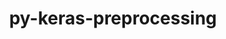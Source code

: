 ---
title: "py-keras-preprocessing"
layout: cache
categories: [package, develop]
meta: {"versions": ["1.1.2"], "compilers": ["apple-clang@=14.0.0", "gcc@=11.3.0", "gcc@=11.4.0"], "oss": ["ubuntu22.04", "ventura"], "platforms": ["darwin", "linux"], "targets": ["aarch64", "x86_64_v3"], "stacks": ["ml-darwin-aarch64-mps", "ml-linux-x86_64-cpu", "ml-linux-x86_64-cuda", "ml-linux-x86_64-rocm", "root"], "num_specs": 18, "num_specs_by_stack": {"root": 18, "ml-darwin-aarch64-mps": 4, "ml-linux-x86_64-rocm": 14, "ml-linux-x86_64-cuda": 14, "ml-linux-x86_64-cpu": 14}}
spec_details: [{"hash": "s2z6d6clkshgodhkskegjizlgliilqz2", "compiler": "apple-clang@=14.0.0", "versions": ["1.1.2"], "os": "ventura", "platform": "darwin", "target": "aarch64", "variants": ["build_system=python_pip"], "stacks": ["root", "ml-darwin-aarch64-mps"], "size": "-", "tarball": "https://binaries.spack.io/develop/build_cache/darwin-ventura-aarch64/apple-clang-14.0.0/py-keras-preprocessing-1.1.2/darwin-ventura-aarch64-apple-clang-14.0.0-py-keras-preprocessing-1.1.2-s2z6d6clkshgodhkskegjizlgliilqz2.spack"}, {"hash": "5446v53336ijcqsslwsddzcxmr2q5l5h", "compiler": "apple-clang@=14.0.0", "versions": ["1.1.2"], "os": "ventura", "platform": "darwin", "target": "aarch64", "variants": ["build_system=python_pip"], "stacks": ["root", "ml-darwin-aarch64-mps"], "size": "-", "tarball": "https://binaries.spack.io/develop/build_cache/darwin-ventura-aarch64/apple-clang-14.0.0/py-keras-preprocessing-1.1.2/darwin-ventura-aarch64-apple-clang-14.0.0-py-keras-preprocessing-1.1.2-5446v53336ijcqsslwsddzcxmr2q5l5h.spack"}, {"hash": "mpcwoytie2rra6qozl2jh4fu62exatpp", "compiler": "apple-clang@=14.0.0", "versions": ["1.1.2"], "os": "ventura", "platform": "darwin", "target": "aarch64", "variants": ["build_system=python_pip"], "stacks": ["root", "ml-darwin-aarch64-mps"], "size": "-", "tarball": "https://binaries.spack.io/develop/build_cache/darwin-ventura-aarch64/apple-clang-14.0.0/py-keras-preprocessing-1.1.2/darwin-ventura-aarch64-apple-clang-14.0.0-py-keras-preprocessing-1.1.2-mpcwoytie2rra6qozl2jh4fu62exatpp.spack"}, {"hash": "6mqgtictgunn3jqtluin24obzgb2xz2k", "compiler": "apple-clang@=14.0.0", "versions": ["1.1.2"], "os": "ventura", "platform": "darwin", "target": "aarch64", "variants": ["build_system=python_pip"], "stacks": ["root", "ml-darwin-aarch64-mps"], "size": "-", "tarball": "https://binaries.spack.io/develop/build_cache/darwin-ventura-aarch64/apple-clang-14.0.0/py-keras-preprocessing-1.1.2/darwin-ventura-aarch64-apple-clang-14.0.0-py-keras-preprocessing-1.1.2-6mqgtictgunn3jqtluin24obzgb2xz2k.spack"}, {"hash": "gf3y35l6a4ksr2x6tmmgtcwu3vdl5ghf", "compiler": "gcc@=11.3.0", "versions": ["1.1.2"], "os": "ubuntu22.04", "platform": "linux", "target": "x86_64_v3", "variants": ["build_system=python_pip"], "stacks": ["ml-linux-x86_64-rocm", "ml-linux-x86_64-cuda", "ml-linux-x86_64-cpu", "root"], "size": "-", "tarball": "https://binaries.spack.io/develop/build_cache/linux-ubuntu22.04-x86_64_v3/gcc-11.3.0/py-keras-preprocessing-1.1.2/linux-ubuntu22.04-x86_64_v3-gcc-11.3.0-py-keras-preprocessing-1.1.2-gf3y35l6a4ksr2x6tmmgtcwu3vdl5ghf.spack"}, {"hash": "efuebhrda4pj6osebrkhx5qb7uswhbq6", "compiler": "gcc@=11.3.0", "versions": ["1.1.2"], "os": "ubuntu22.04", "platform": "linux", "target": "x86_64_v3", "variants": ["build_system=python_pip"], "stacks": ["ml-linux-x86_64-rocm", "ml-linux-x86_64-cuda", "ml-linux-x86_64-cpu", "root"], "size": "-", "tarball": "https://binaries.spack.io/develop/build_cache/linux-ubuntu22.04-x86_64_v3/gcc-11.3.0/py-keras-preprocessing-1.1.2/linux-ubuntu22.04-x86_64_v3-gcc-11.3.0-py-keras-preprocessing-1.1.2-efuebhrda4pj6osebrkhx5qb7uswhbq6.spack"}, {"hash": "t54e2f22ncw225raps7fptc2zqs7os2r", "compiler": "gcc@=11.3.0", "versions": ["1.1.2"], "os": "ubuntu22.04", "platform": "linux", "target": "x86_64_v3", "variants": ["build_system=python_pip"], "stacks": ["ml-linux-x86_64-rocm", "ml-linux-x86_64-cuda", "ml-linux-x86_64-cpu", "root"], "size": "-", "tarball": "https://binaries.spack.io/develop/build_cache/linux-ubuntu22.04-x86_64_v3/gcc-11.3.0/py-keras-preprocessing-1.1.2/linux-ubuntu22.04-x86_64_v3-gcc-11.3.0-py-keras-preprocessing-1.1.2-t54e2f22ncw225raps7fptc2zqs7os2r.spack"}, {"hash": "mwqnmzhl7dsaxin54ztv2mkdl6ywvqbn", "compiler": "gcc@=11.3.0", "versions": ["1.1.2"], "os": "ubuntu22.04", "platform": "linux", "target": "x86_64_v3", "variants": ["build_system=python_pip"], "stacks": ["ml-linux-x86_64-rocm", "ml-linux-x86_64-cuda", "ml-linux-x86_64-cpu", "root"], "size": "-", "tarball": "https://binaries.spack.io/develop/build_cache/linux-ubuntu22.04-x86_64_v3/gcc-11.3.0/py-keras-preprocessing-1.1.2/linux-ubuntu22.04-x86_64_v3-gcc-11.3.0-py-keras-preprocessing-1.1.2-mwqnmzhl7dsaxin54ztv2mkdl6ywvqbn.spack"}, {"hash": "6wmz7jzkrco5akiezk6fuox4chizjvxt", "compiler": "gcc@=11.3.0", "versions": ["1.1.2"], "os": "ubuntu22.04", "platform": "linux", "target": "x86_64_v3", "variants": ["build_system=python_pip"], "stacks": ["ml-linux-x86_64-rocm", "ml-linux-x86_64-cuda", "ml-linux-x86_64-cpu", "root"], "size": "-", "tarball": "https://binaries.spack.io/develop/build_cache/linux-ubuntu22.04-x86_64_v3/gcc-11.3.0/py-keras-preprocessing-1.1.2/linux-ubuntu22.04-x86_64_v3-gcc-11.3.0-py-keras-preprocessing-1.1.2-6wmz7jzkrco5akiezk6fuox4chizjvxt.spack"}, {"hash": "i5wh3ozkndu2da2utprzr3qpqao33rpm", "compiler": "gcc@=11.3.0", "versions": ["1.1.2"], "os": "ubuntu22.04", "platform": "linux", "target": "x86_64_v3", "variants": ["build_system=python_pip"], "stacks": ["ml-linux-x86_64-rocm", "ml-linux-x86_64-cuda", "ml-linux-x86_64-cpu", "root"], "size": "-", "tarball": "https://binaries.spack.io/develop/build_cache/linux-ubuntu22.04-x86_64_v3/gcc-11.3.0/py-keras-preprocessing-1.1.2/linux-ubuntu22.04-x86_64_v3-gcc-11.3.0-py-keras-preprocessing-1.1.2-i5wh3ozkndu2da2utprzr3qpqao33rpm.spack"}, {"hash": "civ4i752vlftzzqgupprjjmzuxuv75qb", "compiler": "gcc@=11.3.0", "versions": ["1.1.2"], "os": "ubuntu22.04", "platform": "linux", "target": "x86_64_v3", "variants": ["build_system=python_pip"], "stacks": ["ml-linux-x86_64-rocm", "ml-linux-x86_64-cuda", "ml-linux-x86_64-cpu", "root"], "size": "-", "tarball": "https://binaries.spack.io/develop/build_cache/linux-ubuntu22.04-x86_64_v3/gcc-11.3.0/py-keras-preprocessing-1.1.2/linux-ubuntu22.04-x86_64_v3-gcc-11.3.0-py-keras-preprocessing-1.1.2-civ4i752vlftzzqgupprjjmzuxuv75qb.spack"}, {"hash": "a66gkaetsmfhyrkjfip2h6ezari43lop", "compiler": "gcc@=11.3.0", "versions": ["1.1.2"], "os": "ubuntu22.04", "platform": "linux", "target": "x86_64_v3", "variants": ["build_system=python_pip"], "stacks": ["ml-linux-x86_64-rocm", "ml-linux-x86_64-cuda", "ml-linux-x86_64-cpu", "root"], "size": "-", "tarball": "https://binaries.spack.io/develop/build_cache/linux-ubuntu22.04-x86_64_v3/gcc-11.3.0/py-keras-preprocessing-1.1.2/linux-ubuntu22.04-x86_64_v3-gcc-11.3.0-py-keras-preprocessing-1.1.2-a66gkaetsmfhyrkjfip2h6ezari43lop.spack"}, {"hash": "uah7bhmccasvnqusnekk3ggaze3tt2wg", "compiler": "gcc@=11.3.0", "versions": ["1.1.2"], "os": "ubuntu22.04", "platform": "linux", "target": "x86_64_v3", "variants": ["build_system=python_pip"], "stacks": ["ml-linux-x86_64-rocm", "ml-linux-x86_64-cuda", "ml-linux-x86_64-cpu", "root"], "size": "-", "tarball": "https://binaries.spack.io/develop/build_cache/linux-ubuntu22.04-x86_64_v3/gcc-11.3.0/py-keras-preprocessing-1.1.2/linux-ubuntu22.04-x86_64_v3-gcc-11.3.0-py-keras-preprocessing-1.1.2-uah7bhmccasvnqusnekk3ggaze3tt2wg.spack"}, {"hash": "gzfbrddxswo7tl64sdkxqf47anmtv5ng", "compiler": "gcc@=11.3.0", "versions": ["1.1.2"], "os": "ubuntu22.04", "platform": "linux", "target": "x86_64_v3", "variants": ["build_system=python_pip"], "stacks": ["ml-linux-x86_64-rocm", "ml-linux-x86_64-cuda", "ml-linux-x86_64-cpu", "root"], "size": "-", "tarball": "https://binaries.spack.io/develop/build_cache/linux-ubuntu22.04-x86_64_v3/gcc-11.3.0/py-keras-preprocessing-1.1.2/linux-ubuntu22.04-x86_64_v3-gcc-11.3.0-py-keras-preprocessing-1.1.2-gzfbrddxswo7tl64sdkxqf47anmtv5ng.spack"}, {"hash": "273yxptwjy6q6n4rdwsg264yvy5ewqta", "compiler": "gcc@=11.3.0", "versions": ["1.1.2"], "os": "ubuntu22.04", "platform": "linux", "target": "x86_64_v3", "variants": ["build_system=python_pip"], "stacks": ["ml-linux-x86_64-rocm", "ml-linux-x86_64-cuda", "ml-linux-x86_64-cpu", "root"], "size": "-", "tarball": "https://binaries.spack.io/develop/build_cache/linux-ubuntu22.04-x86_64_v3/gcc-11.3.0/py-keras-preprocessing-1.1.2/linux-ubuntu22.04-x86_64_v3-gcc-11.3.0-py-keras-preprocessing-1.1.2-273yxptwjy6q6n4rdwsg264yvy5ewqta.spack"}, {"hash": "yhz5mtqrgudpy3vn5ijwxmkkv7ym5e6k", "compiler": "gcc@=11.4.0", "versions": ["1.1.2"], "os": "ubuntu22.04", "platform": "linux", "target": "x86_64_v3", "variants": ["build_system=python_pip"], "stacks": ["ml-linux-x86_64-rocm", "ml-linux-x86_64-cuda", "ml-linux-x86_64-cpu", "root"], "size": "-", "tarball": "https://binaries.spack.io/develop/build_cache/linux-ubuntu22.04-x86_64_v3/gcc-11.4.0/py-keras-preprocessing-1.1.2/linux-ubuntu22.04-x86_64_v3-gcc-11.4.0-py-keras-preprocessing-1.1.2-yhz5mtqrgudpy3vn5ijwxmkkv7ym5e6k.spack"}, {"hash": "yc2i7q7duiamjpsgoljuqqrrnz2nioh3", "compiler": "gcc@=11.4.0", "versions": ["1.1.2"], "os": "ubuntu22.04", "platform": "linux", "target": "x86_64_v3", "variants": ["build_system=python_pip"], "stacks": ["ml-linux-x86_64-rocm", "ml-linux-x86_64-cuda", "ml-linux-x86_64-cpu", "root"], "size": "-", "tarball": "https://binaries.spack.io/develop/build_cache/linux-ubuntu22.04-x86_64_v3/gcc-11.4.0/py-keras-preprocessing-1.1.2/linux-ubuntu22.04-x86_64_v3-gcc-11.4.0-py-keras-preprocessing-1.1.2-yc2i7q7duiamjpsgoljuqqrrnz2nioh3.spack"}, {"hash": "wllre7q2mlaveujvqydosjdpuujjyks4", "compiler": "gcc@=11.4.0", "versions": ["1.1.2"], "os": "ubuntu22.04", "platform": "linux", "target": "x86_64_v3", "variants": ["build_system=python_pip"], "stacks": ["ml-linux-x86_64-rocm", "ml-linux-x86_64-cuda", "ml-linux-x86_64-cpu", "root"], "size": "-", "tarball": "https://binaries.spack.io/develop/build_cache/linux-ubuntu22.04-x86_64_v3/gcc-11.4.0/py-keras-preprocessing-1.1.2/linux-ubuntu22.04-x86_64_v3-gcc-11.4.0-py-keras-preprocessing-1.1.2-wllre7q2mlaveujvqydosjdpuujjyks4.spack"}]
---